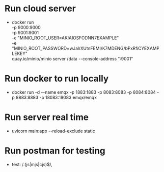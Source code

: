 # Run cloud server
- docker run \
  -p 9000:9000 \
  -p 9001:9001 \
  -e "MINIO_ROOT_USER=AKIAIOSFODNN7EXAMPLE" \
  -e "MINIO_ROOT_PASSWORD=wJalrXUtnFEMI/K7MDENG/bPxRfiCYEXAMPLEKEY" \
  quay.io/minio/minio server /data --console-address ":9001"
# Run docker to run locally
- docker run -d --name emqx -p 1883:1883 -p 8083:8083 -p 8084:8084 -p 8883:8883 -p 18083:18083 emqx/emqx
# Run server real time
<!-- - uvicorn main:app --reload-exclude static -->
- uvicorn main:app --reload-exclude static
# Run postman for testing

- test: /\.(js|mjs|cjs)$/,